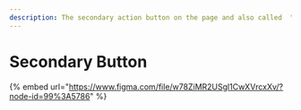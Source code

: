 ```yaml
---
description: The secondary action button on the page and also called  "Ghost" Button
---
```


# Secondary Button

{% embed url="https://www.figma.com/file/w78ZiMR2USgl1CwXVrcxXv/?node-id=99%3A5786" %}



